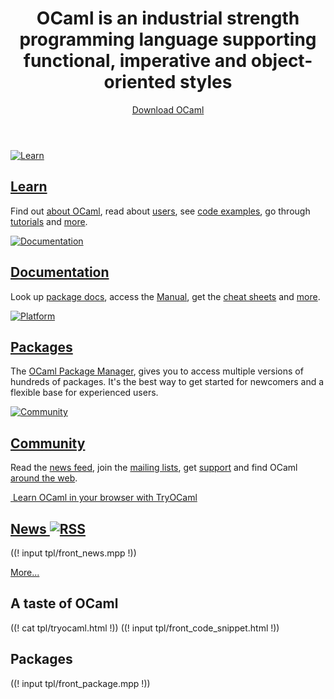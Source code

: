 <!-- ((! set title OCaml !)) ((! set core !)) -->

<header id="home-header">
    <div class="container">
        <div class="row">
            <h1 class="span9">OCaml is an industrial strength programming language supporting functional, imperative and object-oriented styles</h1>
            <div class="span3">
                <div>
                    <a class="btn" href="/docs/install.html">Download OCaml</a>
                </div>
            </div>
        </div>
    </div>
</header>
<div class="container">
    <div class="row home-hero">
        <div class="span8">
            <div class="row">
                <section class="span4 home-feature">
                    <a href="/learn">
                        <img src="/img/learn-large.png" alt="Learn">
                    </a>
                    <h1><a href="/learn">Learn</a></h1>
                    <p>Find out <a href="/learn/description.html">about OCaml</a>, read about <a href="/learn/success.html">users</a>, see <a href="learn/taste.html">code examples</a>, go through <a href="/learn/tutorials">tutorials</a> and <a href="/learn">more</a>.</p>
                </section>
                <section class="span4 home-feature">
                    <a href="/docs">
                        <img src="/img/documentation-large.png" alt="Documentation">
                    </a>
                    <h1><a href="/docs">Documentation</a></h1>
                    <p>Look up <a href="#">package docs</a>, access the <a href="#">Manual</a>, get the <a href="/docs/cheat_sheets.html">cheat sheets</a> and <a href="/docs">more</a>.</p>
                </section>
            </div>
            <div class="row">
                <section class="span4 home-feature">
                    <a href="/docs/install.html">
                        <img src="/img/platform-large.png" alt="Platform">                    </a>
                    <h1><a href="http://opam.ocaml.org">Packages</a></h1>
                    <p>The <a href="http://opam.ocaml.org">OCaml Package Manager</a>, gives you to access multiple versions of hundreds of packages. It's the best way to get started for newcomers and a flexible base for experienced users.</p>
                </section>
                <section class="span4 home-feature">
                    <a href="/community">
                        <img src="/img/community-large.png" alt="Community">
                    </a>
                    <h1><a href="/community">Community</a></h1>
                    <p>Read the <a href="/community/planet.html">news feed</a>, join the <a href="/community/mailing_lists.html">mailing lists</a>, get <a href="/community/support.html">support</a> and find OCaml <a href="/community">around the web</a>.</p>
                </section>
            </div>
            <div id="home-learn">
                <a href="http://try.ocamlpro.com">
                    <img class="hidden-phone" src="/img/learn-ocaml.png" alt="">
                    Learn OCaml in your browser with TryOCaml
                </a>
            </div>
        </div>
        <section id="home-news" class="span4 condensed">
            <h1 class="ruled">
                <a href="/community/planet.html">
                    News
                </a>
                <a href="/community/planet.html">
                    <img src="/img/rss.png" alt="RSS">
                </a>
            </h1>
            ((! input tpl/front_news.mpp !))
            <p><a href="/community/planet.html">More...</a></p>
        </section>
    </div>
    <div class="row">
        <section class="span6 condensed">
            <h1>A taste of OCaml</h1>
            ((! cat tpl/tryocaml.html !))
            ((! input tpl/front_code_snippet.html !))
        </section>
        <section class="span6 condensed">
            <h1>Packages</h1>
            ((! input tpl/front_package.mpp !))
        </section>
    </div>
</div>
